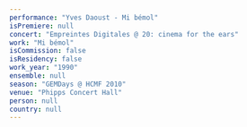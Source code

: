 ```yaml
---
performance: "Yves Daoust - Mi bémol"
isPremiere: null
concert: "Empreintes Digitales @ 20: cinema for the ears"
work: "Mi bémol"
isCommission: false
isResidency: false
work_year: "1990"
ensemble: null
season: "GEMDays @ HCMF 2010"
venue: "Phipps Concert Hall"
person: null
country: null
---
```



